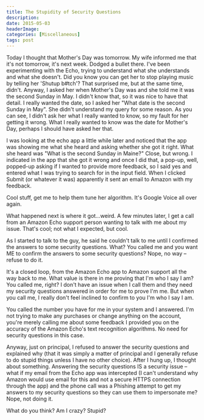 ```yaml
---
title: The Stupidity of Security Questions
description: 
date: 2015-05-03
headerImage: 
categories: [Miscellaneous]
tags: post
---
```


Today I thought that Mother's Day was tomorrow. My wife informed me that it's not tomorrow, it's next week. Dodged a bullet there. I've been experimenting with the Echo, trying to understand what she understands and what she doesn't. Did you know you can get her to stop playing music by telling her 'Shutup b#tch'? That surprised me, but at the same time, didn't. Anyway, I asked her when Mother's Day was and she told me it was the second Sunday in May. I didn't know that, so it was nice to have that detail. I really wanted the date, so I asked her "What date is the second Sunday in May". She didn't understand my query for some reason. As you can see, I didn't ask her what I really wanted to know, so my fault for her getting it wrong. What I really wanted to know was the date for Mother's Day, perhaps I should have asked her that.

I was looking at the echo app a little while later and noticed that the app was showing me what she heard and asking whether she got it right. What she heard was "What is the second Sunday in Maine?" Close, but wrong. I indicated in the app that she got it wrong and once I did that, a pop-up, well, popped-up asking if I wanted to provide more feedback, so I said yes and entered what I was trying to search for in the input field. When I clicked Submit (or whatever it was) apparently it sent an email to Amazon with my feedback.

Cool stuff, get me to help them tune her algorithm. It's Google Voice all over again.

What happened next is where it got…weird. A few minutes later, I get a call from an Amazon Echo support person wanting to talk with me about my issue. That's cool; not what I expected, but cool.

As I started to talk to the guy, he said he couldn't talk to me until I confirmed the answers to some security questions. What? You called me and you want ME to confirm the answers to some security questions? Nope, no way – refuse to do it.

It's a closed loop, from the Amazon Echo app to Amazon support all the way back to me. What value is there in me proving that I'm who I say I am? You called me, right? I don't have an issue when I call them and they need my security questions answered in order for me to prove I'm me. But when you call me, I really don't feel inclined to confirm to you I'm who I say I am.

You called the number you have for me in your system and I answered. I'm not trying to make any purchases or change anything on the account, you're merely calling me about some feedback I provided you on the accuracy of the Amazon Echo's text recognition algorithms. No need for security questions in this case.

Anyway, just on principal, I refused to answer the security questions and explained why (that it was simply a matter of principal and I generally refuse to do stupid things unless I have no other choice). After I hung up, I thought about something. Answering the security questions IS a security issue – what if my email from the Echo app was intercepted (I can't understand why Amazon would use email for this and not a secure HTTPS connection through the app) and the phone call was a Phishing attempt to get my answers to my security questions so they can use them to impersonate me? Nope, not doing it.

What do you think? Am I crazy? Stupid?